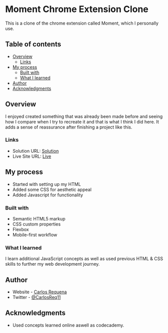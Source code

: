 # Moment Chrome Extension Clone

This is a clone of the chrome extension called Moment, which I personally use. 

## Table of contents

- [Overview](#overview)
  - [Links](#links)
- [My process](#my-process)
  - [Built with](#built-with)
  - [What I learned](#what-i-learned)
- [Author](#author)
- [Acknowledgments](#acknowledgments)

## Overview
I enjoyed created something that was already been made before and seeing how I compare when I try to recreate it and that is what I think I did here. It adds a sense of reassurance after finishing a project like this. 

### Links

- Solution URL: [Solution](https://github.com/carlos-req/orderysummarycomponent.github.io)
- Live Site URL: [Live](https://carlos-req.github.io/orderysummarycomponent.github.io/)

## My process

- Started with setting up my HTML
- Added some CSS for aesthetic appeal 
- Added Javascript for functionality

### Built with

- Semantic HTML5 markup
- CSS custom properties
- Flexbox
- Mobile-first workflow

### What I learned

I learn additional JavaScript concepts as well as used previous HTML & CSS skills to further my web development journey. 

## Author

- Website - [Carlos Requena](https://github.com/carlos-req)
- Twitter - [@CarlosReq11](https://twitter.com/CarlosReq11)

## Acknowledgments
 - Used concepts learned online aswell as codecademy. 
